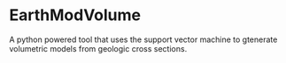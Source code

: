 # EarthModVolume
A python powered tool that uses  the support vector machine to gtenerate volumetric models from geologic cross sections.
